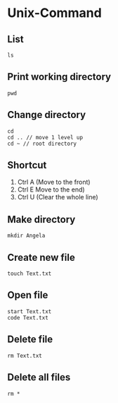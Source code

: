# Unix-Command

## List
```
ls
```
## Print working directory
```
pwd
```
## Change directory
```
cd
cd .. // move 1 level up
cd ~ // root directory
```
## Shortcut
1. Ctrl A (Move to the front)
2. Ctrl E Move to the end)
3. Ctrl U (Clear the whole line)
## Make directory
```
mkdir Angela
```
## Create new file
```
touch Text.txt
```
## Open file
```
start Text.txt
code Text.txt
```
## Delete file
```
rm Text.txt
```
## Delete all files
```
rm *
```
